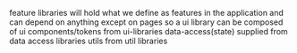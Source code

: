 feature libraries will hold what we define as features in the application and can depend on anything except on pages
so a ui library can be composed of ui components/tokens from ui-libraries 
data-access(state) supplied from data access libraries
utils from util libraries 
